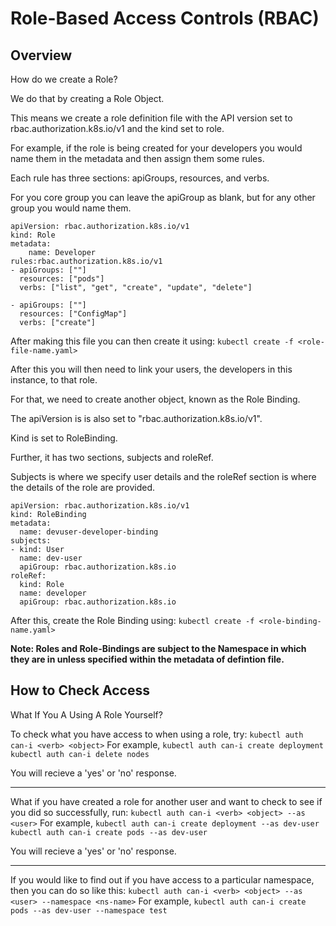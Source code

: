 # Role-Based Access Controls (RBAC)

## Overview

How do we create a Role?

We do that by creating a Role Object.

This means we create a role definition file with the API version set to rbac.authorization.k8s.io/v1 and the kind set to role.

For example, if the role is being created for your developers you would name them in the metadata and then assign them some rules.

Each rule has three sections: apiGroups, resources, and verbs.

For you core group you can leave the apiGroup as blank, but for any other group you would name them.

```
apiVersion: rbac.authorization.k8s.io/v1
kind: Role
metadata: 
    name: Developer
rules:rbac.authorization.k8s.io/v1
- apiGroups: [""]
  resources: ["pods"]
  verbs: ["list", "get", "create", "update", "delete"]

- apiGroups: [""]
  resources: ["ConfigMap"]
  verbs: ["create"]
```

After making this file you can then create it using:
`kubectl create -f <role-file-name.yaml>`

After this you will then need to link your users, the developers in this instance, to that role.

For that, we need to create another object, known as the Role Binding.

The apiVersion is is also set to "rbac.authorization.k8s.io/v1".

Kind is set to RoleBinding.

Further, it has two sections, subjects and roleRef.

Subjects is where we specify user details and the roleRef section is where the details of the role are provided.

```
apiVersion: rbac.authorization.k8s.io/v1
kind: RoleBinding
metadata: 
  name: devuser-developer-binding
subjects:
- kind: User
  name: dev-user
  apiGroup: rbac.authorization.k8s.io
roleRef:
  kind: Role
  name: developer
  apiGroup: rbac.authorization.k8s.io
```

After this, create the  Role Binding using:
`kubectl create -f <role-binding-name.yaml>`

__Note: Roles and Role-Bindings are subject to the Namespace in which they are in unless specified within the metadata of defintion file.__

## How to Check Access

What If You A Using A Role Yourself?

To check what you have access to when using a role, try:
`kubectl auth can-i <verb> <object>`
For example,
`kubectl auth can-i create deployment`
`kubectl auth can-i delete nodes`

You will recieve a 'yes' or 'no' response.

-----------------------------------------------------------

What if you have created a role for another user and want to check to see if you did so successfully, run:
`kubectl auth can-i <verb> <object> --as <user>`
For example,
`kubectl auth can-i create deployment --as dev-user`
`kubectl auth can-i create pods --as dev-user`
 
You will recieve a 'yes' or 'no' response.

-----------------------------------------------------------

If you would like to find out if you have access to a particular namespace, then you can do so like this:
`kubectl auth can-i <verb> <object> --as <user> --namespace <ns-name>`
For example,
`kubectl auth can-i create pods --as dev-user --namespace test`